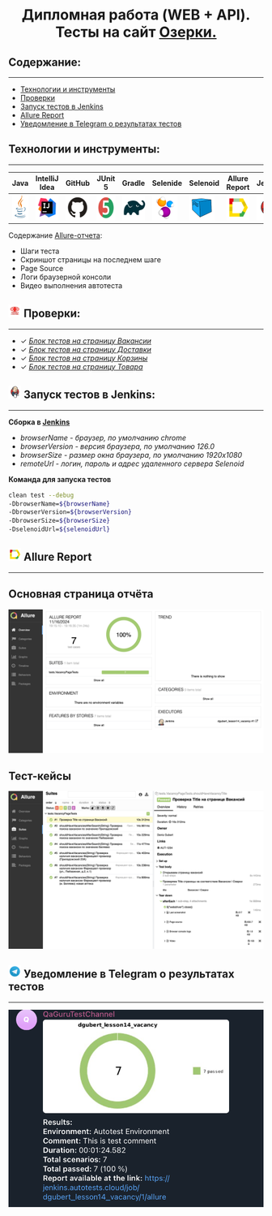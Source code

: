 
<h1 align="center">Дипломная работа (WEB + API).<br>Тесты на сайт <a href="https://ozerki.ru/"> Озерки.</a></h1>


##  **Содержание:**

---

* [Технологии и инструменты](#технологии-и-инструменты)
* [Проверки](#-проверки)
* [Запуск тестов в Jenkins](#-запуск-тестов-в-jenkins)
* [Allure Report](#--allure-report)
* [Уведомление в Telegram о результатах тестов](#-уведомление-в-telegram-о-результатах-тестов)

## Технологии и инструменты:

---


| Java                                                                                         | IntelliJ  <br>  Idea                                                                                                 | GitHub                                                                                                           | JUnit 5                                                                                                           | Gradle                                                                                                     | Selenide                                                                                                         | Selenoid                                                                                                                  | Allure <br> Report                                                                                                         | Jenkins                                                                                                          | Telegram                                                                                                            |
|:---------------------------------------------------------------------------------------------|----------------------------------------------------------------------------------------------------------------------|------------------------------------------------------------------------------------------------------------------|-------------------------------------------------------------------------------------------------------------------|------------------------------------------------------------------------------------------------------------|------------------------------------------------------------------------------------------------------------------|---------------------------------------------------------------------------------------------------------------------------|----------------------------------------------------------------------------------------------------------------------------|------------------------------------------------------------------------------------------------------------------|---------------------------------------------------------------------------------------------------------------------|
| <a href="https://www.java.com/"> <img src="media/logo/Java.svg" height="50" width="50"/></a> | <a href="https://www.jetbrains.com/idea/"><img height="50" src="media/logo/Intelij_IDEA.svg" width="50"/></a> | <a href="https://github.com/"><img alt="Github" height="50" src="media/logo/GitHub.svg" width="50"/></a> | <a href="https://junit.org/junit5/"><img alt="JUnit 5" height="50" src="media/logo/JUnit5.svg" width="50"/></a> | <a href="https://gradle.org/"><img alt="Gradle" height="50" src="media/logo/Gradle.svg" width="50"/></a> | <a href="https://selenide.org/"><img alt="Selenide" height="50" src="media/logo/Selenide.svg" width="50"/></a> | <a href="https://aerokube.com/selenoid/"><img alt="Selenoid" height="50" src="media/logo/Selenoid.svg" width="50"/></a> | <a href="https://github.com/allure-framework"><img alt="Allure" height="50" src="media/logo/Allure_Report.svg" width="50"/></a> | <a href="https://www.jenkins.io/"><img alt="Jenkins" height="50" src="media/logo/Jenkins.svg" width="50"/></a> | <a href="https://web.telegram.org/"><img alt="Telegram" height="50" src="media/logo/Telegram.svg" width="50"/></a> |


Содержание [Allure-отчета](https://jenkins.autotests.cloud/job/dgubert_lesson14_vacancy/allure/#suites):
* Шаги теста
* Скриншот страницы на последнем шаге
* Page Source
* Логи браузерной консоли
* Видео выполнения автотеста


## <img height="25" src="media/pic/logo.png" width="25"/> Проверки:

---

- ✓ *[Блок тестов на страницу Вакансии](https://jenkins.autotests.cloud/job/dgubert_diplom/allure/#suites/0598bc41331f40ac0f38fe5d0c32bb00)*
- ✓ *[Блок тестов на страницу Доставки](https://jenkins.autotests.cloud/job/dgubert_diplom/allure/#suites/67f4c4c8710470fd60a86df755a1ae45)*
- ✓ *[Блок тестов на страницу Корзины](https://jenkins.autotests.cloud/job/dgubert_diplom/allure/#suites/69b0fdd81f9b2e0d224f7b84f144f8e2)*
- ✓ *[Блок тестов на страницу Товара](https://jenkins.autotests.cloud/job/dgubert_diplom/allure/#suites/8c92fbdda1c56fb10780cf1c13f3a695)*


## <img height="25" src="media/logo/Jenkins.svg" width="25"/> Запуск тестов в Jenkins:

---

**Сборка в [Jenkins](https://jenkins.autotests.cloud/job/dgubert_lesson14_vacancy/)**
- *browserName - браузер, по умолчанию chrome*
- *browserVersion - версия браузера, по умолчанию 126.0*
- *browserSize - размер окна браузера, по умолчанию 1920x1080*
- *remoteUrl - логин, пароль и адрес удаленного сервера Selenoid*

**Команда для запуска тестов**
```bash  
clean test --debug
-DbrowserName=${browserName}
-DbrowserVersion=${browserVersion}
-DbrowserSize=${browserSize}
-DselenoidUrl=${selenoidUrl}
```

## <img height="25" src="media/logo/Allure_Report.svg" width="25"/></a>  <a name="Allure"></a>Allure Report	</a>

---

## Основная страница отчёта

<p align="center">  
<img title="Allure Overview Dashboard" src="media/pic/allure_main.png" width="850">  
</p>  

## Тест-кейсы

<p align="center">  
<img title="Allure Tests" src="media/pic/allure_suites.png" width="850">
</p>



## <img alt="Allure" height="25" src="media/logo/Telegram.svg" width="25"/></a> Уведомление в Telegram о результатах тестов
____
<p align="center">  
<img title="Allure Overview Dashboard" src="media/pic/notification.png" width="550">  
</p>